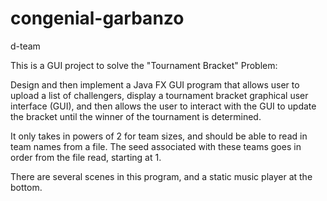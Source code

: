 # congenial-garbanzo
d-team

This is a GUI project to solve the "Tournament Bracket" Problem:

Design and then implement a Java FX GUI program that allows user to upload a list of challengers, 
display a tournament bracket graphical user interface (GUI), 
and then allows the user to interact with the GUI to update the bracket until the winner of the tournament is determined.

It only takes in powers of 2 for team sizes, and should be able to read in team names from a file.
The seed associated with these teams goes in order from the file read, starting at 1.

There are several scenes in this program, and a static music player at the bottom.
